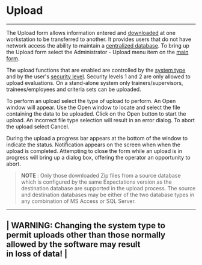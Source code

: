 # Upload

***

The Upload form allows information entered and [downloaded](7mr4.md) at one workstation to be transferred to another.  It provides users that do not have network access the ability to maintain a [centralized database](7mnk.md).  To bring up the Upload form select the Administrator - Upload menu item on the [main form](7jjr.md).

The upload functions that are enabled are controlled by the [system type](7mls.md) and by the user's [security level](7je8.md).  Security levels 1 and 2 are only allowed to upload evaluations.  On a stand-alone system only trainers/supervisors, trainees/employees and criteria sets can be uploaded.

To perform an upload select the type of upload to perform.  An Open window will appear.  Use the Open window to locate and select the file containing the data to be uploaded.  Click on the Open button to start the upload.  An incorrect file type selection will result in an error dialog.  To abort the upload select Cancel.

During the upload a progress bar appears at the bottom of the window to indicate the status.  Notification appears on the screen when when the upload is completed.  Attempting to close the form while an upload is in progress will bring up a dialog box, offering the operator an opportunity to abort.

> **NOTE** : Only those downloaded Zip files from a source database which is configured by the same Expectations version as the destination database are supported in the upload process.  The source and destination databases may be either of the two database types in any combination of MS Access or SQL Server.

***

\| WARNING: Changing the system type to\
permit uploads other than those normally allowed by the software may result\
in loss of data! |
------------------
